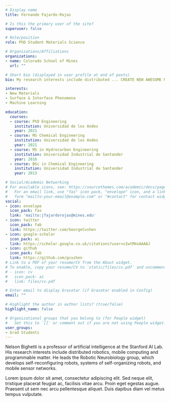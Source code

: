 ```yaml
---
# Display name
title: Fernando Fajardo-Rojas

# Is this the primary user of the site?
superuser: false

# Role/position
role: PhD Student Materials Science

# Organizations/Affiliations
organizations:
- name: Colorado School of Mines
  url: ""

# Short bio (displayed in user profile at end of posts)
bio: My research interests include distributed ... CREATE NEW AWESOME MATERILAS.

interests:
- New Materials
- Surface & Interface Phenomena
- Machine Learning

education:
  courses:
  - course: PhD Engineering
    institution: Universidad de los Andes
    year: 2021
  - course: MS Chemical Engineering
    institution: Universidad de los Andes
    year: 2021
  - course: MS in Hydrocarbon Engineering
    institution: Universidad Industrial de Santander
    year: 2016
  - course: BSc in Chemical Engineering
    institution: Universidad Industrial de Santander
    year: 2013

# Social/Academic Networking
# For available icons, see: https://sourcethemes.com/academic/docs/page-builder/#icons
#   For an email link, use "fas" icon pack, "envelope" icon, and a link in the
#   form "mailto:your-email@example.com" or "#contact" for contact widget.
social:
- icon: envelope
  icon_pack: fas
  link: 'mailto:jfajardorojas@mines.edu'
- icon: twitter
  icon_pack: fab
  link: https://twitter.com/GeorgeCushen
- icon: google-scholar
  icon_pack: ai
  link: https://scholar.google.co.uk/citations?user=sIwtMXoAAAAJ
- icon: github
  icon_pack: fab
  link: https://github.com/gcushen
# Link to a PDF of your resume/CV from the About widget.
# To enable, copy your resume/CV to `static/files/cv.pdf` and uncomment the lines below.
# - icon: cv
#   icon_pack: ai
#   link: files/cv.pdf

# Enter email to display Gravatar (if Gravatar enabled in Config)
email: ""

# Highlight the author in author lists? (true/false)
highlight_name: false

# Organizational groups that you belong to (for People widget)
#   Set this to `[]` or comment out if you are not using People widget.
user_groups:
- Grad Students
---
```


Nelson Bighetti is a professor of artificial intelligence at the Stanford AI Lab. His research interests include distributed robotics, mobile computing and programmable matter. He leads the Robotic Neurobiology group, which develops self-reconfiguring robots, systems of self-organizing robots, and mobile sensor networks.

Lorem ipsum dolor sit amet, consectetur adipiscing elit. Sed neque elit, tristique placerat feugiat ac, facilisis vitae arcu. Proin eget egestas augue. Praesent ut sem nec arcu pellentesque aliquet. Duis dapibus diam vel metus tempus vulputate.
